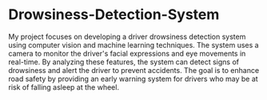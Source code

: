 # Drowsiness-Detection-System
My project focuses on developing a driver drowsiness detection system using computer vision and machine learning techniques. The system uses a camera to monitor the driver's facial expressions and eye movements in real-time.
By analyzing these features, the system can detect signs of drowsiness and alert the driver to prevent accidents. The goal is to enhance road safety by providing an early warning system for drivers who may be at risk of falling asleep at the wheel.
